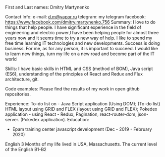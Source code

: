 First and Last names:
Dmitry Martynenko

Contact Info:
e-mail: d.m@vapor.ru 
telegram: my telegram
facebook: https://www.facebook.com/dmitry.martynenko.756
Summary:
I love to do things that help people. I have significant experience in the field of engineering and electric power,I have been helping people for almost three years now and it seems time to try a new way of help. I like to spend my free time learning IT technologies and new developments. Success is doing business. For me, as for any person, it is important to succeed. I would like to learn new things, turn my life on a new road and become part of the IT world

Skills:
I have basic skills in HTML and CSS (method of BOM), Java script (ES6), understanding of the principles of React and Redux and Flux architecture, git.

Code examples:
Please find the results of my work in open github repositories.

Experience:
To-do list on - Java Script application (Using DOM);
(To-do list)
HTML layout using GRID and FLEX
(layout using GRID and FLEX);
Pokedex application - using React - Redux, Pagination, react-router-dom, json-server.
(Pokedex application).
Education:
- Epam training center javascript development (Dec - 2019 - February 2020)

English
3 Months of my life lived in USA, Massachusetts. The current level of the English B1-B2